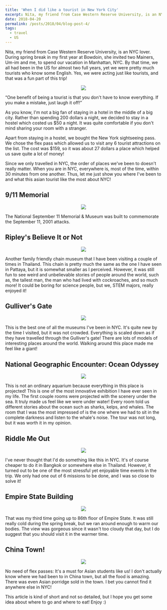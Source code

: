 ```yaml
---
title: 'When I did like a tourist in New York City'
excerpt: Nita, my friend from Case Western Reserve University, is an NYC lover. During spring break in my first year at Bowdoin, she invited two Mainers, Um-im and me, to spend our vacation in Manhattan, NYC. By that time, we all had been in the US for almost two full years, yet we were pretty much tourists who know some English. Yes, we were acting just like tourists, and that was a fun part of this trip!  "<br/><img src='/images/S1.jpeg' width='345' height='255'>"
date: 2018-04-20
permalink: /posts/2018/04/blog-post-4/
tags:
  - travel
  - US
---
```



Nita, my friend from Case Western Reserve University, is an NYC lover. During spring break in my first year at Bowdoin, she invited two Mainers, Um-im and me, to spend our vacation in Manhattan, NYC. By that time, we all had been in the US for almost two full years, yet we were pretty much tourists who know some English. Yes, we were acting just like tourists, and that was a fun part of this trip! 

<p align="center">
  <img src="/images/nyc1.png">
</p>

“One benefit of being a tourist is that you don't have to know everything. If you make a mistake, just laugh it off!”

As you know, I'm not a big fan of staying in a hotel in the middle of a big city. Rather than spending 200 dollars a night, we decided to stay in a hostel which costed us $50 a night. It was quite comfortable if you don't mind sharing your room with a stranger. 

Apart from staying in a hostel, we bought the New York sightseeing pass. We chose the flex pass which allowed us to visit any 6 tourist attractions on the list. The cost was $159, so it was about 27 dollars a place which helped us save quite a lot of money! 

Since we only travelled in NYC, the order of places we've been to doesn't really matter. When you are in NYC, everywhere is, most of the time, within 30 minutes from one another. 
Thus, let me just show you where I've been to and what this asian tourist like the most about NYC! 


9/11 Memorial 
------

<p align="center">
  <img src="/images/nyc2.png">
</p>

The National September 11 Memorial & Museum was built to commemorate the September 11, 2001 attacks. 


Ripley's Believe It or Not
------

<p align="center">
  <img src="/images/nyc3.png">
</p>

Another family friendly chain museum that I have been visiting a couple of times in Thailand. This chain is pretty much the same as the one I have seen in Pattaya, but it is somewhat smaller as I perceived. However, it was still fun to see weird and unbelievable stories of people around the world, such as, the tallest man, the man who had lived with cockroaches, and so much more! It could be boring for science people, but we, STEM majors, really enjoyed it! 


Gulliver's Gate
------

<p align="center">
  <img src="/images/nyc4.png">
</p>

This is the best one of all the museums I've been in NYC. It's quite new by the time I visited, but it was not crowded. Everything is scaled down as if they have travelled through the Gulliver's gate! There are lots of models of interesting places around the world. Walking around this place made me feel like a giant! 



National Geographic Encounter: Ocean Odyssey
------

<p align="center">
  <img src="/images/nyc5.png">
</p>

This is not an ordinary aquarium because everything in this place is projected! This is one of the most innovative exhibition I have ever seen in my life. The first couple rooms were projected with the scenery under the sea. It truly made us feel like we were under water! Every room told us different stories about the ocean such as sharks, kelps, and whales. The room that I was the most impressed of is the one where we had to sit in the complete darkness and listen to the whale's noise. The tour was not long, but it was worth it in my opinion. 



Riddle Me Out
------

<p align="center">
  <img src="/images/nyc6.png">
</p>

I've never thought that I'd do something like this in NYC. It's of course cheaper to do it in Bangkok or somewhere else in Thailand. However, it turned out to be one of the most stressful yet enjoyable time events in the trip. We only had one out of 6 missions to be done, and I was so close to solve it!  



Empire State Building
------

<p align="center">
  <img src="/images/nyc7.png">
</p>

That was my third time going up to 86th floor of Empire State. It was still really cold during the spring break, but we ran around enough to warm our bodies. The view was gorgeous since it wasn't too cloudy that day, but I do suggest that you should visit it in the warmer time.


China Town! 
------

<p align="center">
  <img src="/images/nyc8.png">
</p>

No need of flex passes: It's a must for Asian students like us! I don't actually know where we had been to in China town, but all the food is amazing. There was even Asian porridge sold in the town. I bet you cannot find it anywhere else in NYC!

This article is kind of short and not so detailed, but I hope you get some idea about where to go and where to eat! Enjoy :)
